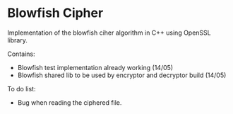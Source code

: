 # Blowfish Cipher

Implementation of the blowfish ciher algorithm in C++ using OpenSSL library.

Contains:

  - Blowfish test implementation already working (14/05)
  - Blowfish shared lib to be used by encryptor and decryptor build (14/05)

To do list:

 - Bug when reading the ciphered file. 
